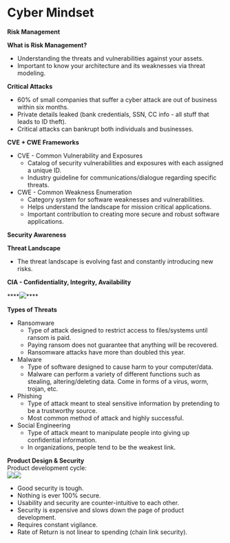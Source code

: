 # Cyber Mindset

**Risk Management**

**What is Risk Management?**

* Understanding the threats and vulnerabilities against your assets.
* Important to know your architecture and its weaknesses via threat modeling.

**Critical Attacks**

* 60% of small companies that suffer a cyber attack are out of business within six months.
* Private details leaked \(bank credentials, SSN, CC info - all stuff that leads to ID theft\).
* Critical attacks can bankrupt both individuals and businesses.

**CVE + CWE Frameworks**

* CVE - Common Vulnerability and Exposures
  * Catalog of security vulnerabilities and exposures with each assigned a unique ID.
  * Industry guideline for communications/dialogue regarding specific threats.
* CWE - Common Weakness Enumeration
  * Category system for software weaknesses and vulnerabilities.
  * Helps understand the landscape for mission critical applications.
  * Important contribution to creating more secure and robust software applications.

**Security Awareness**

**Threat Landscape**

* The threat landscape is evolving fast and constantly introducing new risks.

**CIA - Confidentiality, Integrity, Availability**

\*\*\*\*![](https://www.evernote.com/shard/s342/res/8a47f257-8ed5-b37b-10e4-b0e207e62a66)\*\*\*\*

**Types of Threats**  

* Ransomware
  * Type of attack designed to restrict access to files/systems until ransom is paid.
  * Paying ransom does not guarantee that anything will be recovered.
  * Ransomware attacks have more than doubled this year.
* Malware
  * Type of software designed to cause harm to your computer/data.
  * Malware can perform a variety of different functions such as stealing, altering/deleting data. Come in forms of a virus, worm, trojan, etc.
* Phishing
  * Type of attack meant to steal sensitive information by pretending to be a trustworthy source.
  * Most common method of attack and highly successful.
* Social Engineering
  * Type of attack meant to manipulate people into giving up confidential information.
  * In organizations, people tend to be the weakest link.

**Product Design & Security**  
Product development cycle:  
![](https://www.evernote.com/shard/s342/res/15abeb2c-e4af-3d41-0876-6eb58d06e77c)![](https://www.evernote.com/shard/s342/res/c1d3cdfb-f7b3-28ef-5f24-b221656cc5d1)

* Good security is tough.
* Nothing is ever 100% secure.
* Usability and security are counter-intuitive to each other.
* Security is expensive and slows down the page of product development.
* Requires constant vigilance.
* Rate of Return is not linear to spending \(chain link security\).

